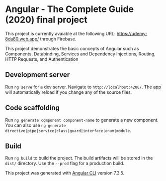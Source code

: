 # Angular - The Complete Guide (2020) final project

This project is currently avaiable at the following URL: https://udemy-8da80.web.app/ through Firebase.

This project demonstrates the basic concepts of Angular such as Components, Databinding, Services and Dependency Injections, Routing, HTTP Requests, and Authentication

## Development server

Run `ng serve` for a dev server. Navigate to `http://localhost:4200/`. The app will automatically reload if you change any of the source files.

## Code scaffolding

Run `ng generate component component-name` to generate a new component. You can also use `ng generate directive|pipe|service|class|guard|interface|enum|module`.

## Build

Run `ng build` to build the project. The build artifacts will be stored in the `dist/` directory. Use the `--prod` flag for a production build.


This project was generated with [Angular CLI](https://github.com/angular/angular-cli) version 7.3.5.
